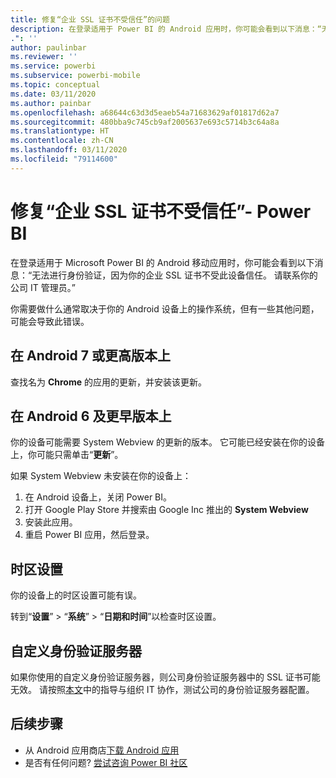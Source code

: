 ```yaml
---
title: 修复“企业 SSL 证书不受信任”的问题
description: 在登录适用于 Power BI 的 Android 应用时，你可能会看到以下消息：“无法进行身份验证，因为你的企业 SSL 证书不受信任
.": ''
author: paulinbar
ms.reviewer: ''
ms.service: powerbi
ms.subservice: powerbi-mobile
ms.topic: conceptual
ms.date: 03/11/2020
ms.author: painbar
ms.openlocfilehash: a68644c63d3d5eaeb54a71683629af01817d62a7
ms.sourcegitcommit: 480bba9c745cb9af2005637e693c5714b3c64a8a
ms.translationtype: HT
ms.contentlocale: zh-CN
ms.lasthandoff: 03/11/2020
ms.locfileid: "79114600"
---
```

# <a name="fixing-corporate-ssl-certificate-is-untrusted---power-bi"></a>修复“企业 SSL 证书不受信任”- Power BI
在登录适用于 Microsoft Power BI 的 Android 移动应用时，你可能会看到以下消息：“无法进行身份验证，因为你的企业 SSL 证书不受此设备信任。 请联系你的公司 IT 管理员。” 

你需要做什么通常取决于你的 Android 设备上的操作系统，但有一些其他问题，可能会导致此错误。

## <a name="on-android-7-or-later"></a>在 Android 7 或更高版本上
查找名为 **Chrome** 的应用的更新，并安装该更新。

## <a name="on-android-6-and-earlier"></a>在 Android 6 及更早版本上
你的设备可能需要 System Webview 的更新的版本。 它可能已经安装在你的设备上，你可能只需单击“**更新**”。

如果 System Webview 未安装在你的设备上：

1. 在 Android 设备上，关闭 Power BI。
2. 打开 Google Play Store 并搜索由 Google Inc 推出的 **System Webview**
3. 安装此应用。
4. 重启 Power BI 应用，然后登录。

## <a name="time-zone-settings"></a>时区设置
你的设备上的时区设置可能有误。 

转到“**设置**” > “**系统**” > “**日期和时间**”以检查时区设置。

## <a name="custom-authentication-server"></a>自定义身份验证服务器
如果你使用的自定义身份验证服务器，则公司身份验证服务器中的 SSL 证书可能无效。 请按照[本文](https://support.microsoft.com/help/3203929/using-adal-to-authenticate-from-android-devices-fails-if-additional-ce)中的指导与组织 IT 协作，测试公司的身份验证服务器配置。

## <a name="next-steps"></a>后续步骤
* 从 Android 应用商店[下载 Android 应用](https://go.microsoft.com/fwlink/?LinkID=544867)
* 是否有任何问题? [尝试咨询 Power BI 社区](https://community.powerbi.com/) 

